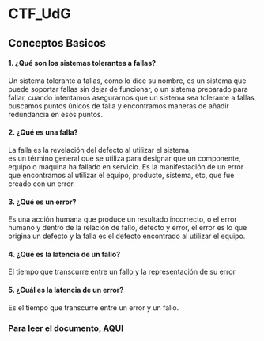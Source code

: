 # CTF_UdG
## Conceptos Basicos
#### 1. ¿Qué son los sistemas tolerantes a fallas?
Un sistema tolerante a fallas, como lo dice su nombre, es un sistema que puede soportar fallas sin dejar de funcionar, o un sistema preparado para fallar, 
cuando intentamos asegurarnos que un sistema sea tolerante a fallas, buscamos puntos únicos de falla y encontramos maneras de añadir redundancia en esos puntos.

#### 2. ¿Qué es una falla?
La falla es la revelación del defecto al utilizar el sistema,  
es un término general que se utiliza para designar que un componente, equipo o máquina ha fallado en servicio. 
Es la manifestación de un error que encontramos al utilizar el equipo, producto, sistema, etc, que fue creado con un error.
#### 3. ¿Qué es un error?
Es una acción humana que produce un resultado incorrecto, o el error humano y
dentro de la relación de fallo, defecto y error, el error es lo que origina un defecto y la falla es el defecto encontrado al utilizar el equipo.
#### 4. ¿Qué es la latencia de un fallo?
 El tiempo que transcurre entre un fallo y la representación de su error
#### 5. ¿Cuál es la latencia de un error?
Es el tiempo que transcurre entre un error y un fallo.

 
### Para leer el documento, [AQUI](https://docs.google.com/document/d/1_8OKN61mIKXfYk3GFOrs-uRX9D1J38tUp6hcpT2WUO8/edit?usp=sharing)
